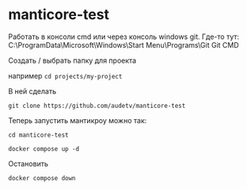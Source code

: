 # manticore-test

Работать в консоли cmd или через консоль windows git.
Где-то тут: C:\ProgramData\Microsoft\Windows\Start Menu\Programs\Git Git CMD

Создать / выбрать папку для проекта

например `cd projects/my-project`

В ней сделать

`git clone https://github.com/audetv/manticore-test`

Теперь запустить мантикроу можно так:

`cd manticore-test`

`docker compose up -d`

Остановить

`docker compose down`
